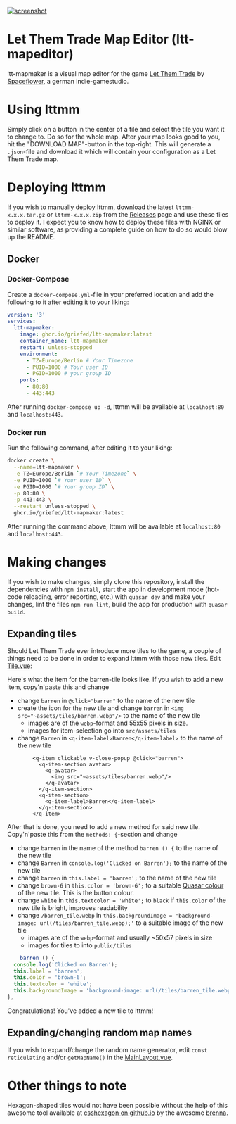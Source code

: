 [![screenshot](https://i.griefed.de/images/2021/09/18/image265345a28f3ca2d6.png)](https://store.steampowered.com/app/1313290/Let_Them_Trade/)

# Let Them Trade Map Editor (ltt-mapeditor)

ltt-mapmaker is a visual map editor for the game [Let Them Trade](https://store.steampowered.com/app/1313290/Let_Them_Trade/) by [Spaceflower](https://spaceflower.de/), a german indie-gamestudio.

# Using lttmm

Simply click on a button in the center of a tile and select the tile you want it to change to. Do so for the whole map.
After your map looks good to you, hit the "DOWNLOAD MAP"-button in the top-right. This will generate a `.json`-file and
download it which will contain your configuration as a Let Them Trade map.

# Deploying lttmm

If you wish to manually deploy lttmm, download the latest `lttmm-x.x.x.tar.gz` or `lttmm-x.x.x.zip` from the
[Releases](https://github.com/Griefed/ltt-mapmaker/releases/latest) page and use these files to deploy it. I expect you
to know how to deploy these files with NGINX or similar software, as providing a complete guide on how to do so would
blow up the README.

## Docker

### Docker-Compose

Create a `docker-compose.yml`-file in your preferred location and add the following to it after editing it to your liking:

```yml
version: '3'
services:
  ltt-mapmaker:
    image: ghcr.io/griefed/ltt-mapmaker:latest
    container_name: ltt-mapmaker
    restart: unless-stopped
    environment:
      - TZ=Europe/Berlin # Your Timezone
      - PUID=1000 # Your user ID
      - PGID=1000 # your group ID
    ports:
      - 80:80
      - 443:443
```

After running `docker-compose up -d`, lttmm will be available at `localhost:80` and `localhost:443`.

### Docker run

Run the following command, after editing it to your liking:

```bash
docker create \
  --name=ltt-mapmaker \
  -e TZ=Europe/Berlin `# Your Timezone` \
  -e PUID=1000 `# Your user ID` \
  -e PGID=1000 `# Your group ID` \
  -p 80:80 \
  -p 443:443 \
  --restart unless-stopped \
  ghcr.io/griefed/ltt-mapmaker:latest
```

After running the command above, lttmm will be available at `localhost:80` and `localhost:443`.

# Making changes

If you wish to make changes, simply clone this repository, install the dependencies with `npm install`,
start the app in development mode (hot-code reloading, error reporting, etc.) with `quasar dev` and make your changes,
lint the files `npm run lint`, build the app for production with `quasar build`.

## Expanding tiles

Should Let Them Trade ever introduce more tiles to the game, a couple of things need to be done in order to expand lttmm
with those new tiles. Edit [Tile.vue](https://github.com/Griefed/ltt-mapmaker/blob/c614876316d5216690c3a2dd5ae2d05974965f16/src/components/Tile.vue):

Here's what the item for the barren-tile looks like. If you wish to add a new item, copy'n'paste this and change

  - change `barren` in `@click="barren"` to the name of the new tile
  - create the icon for the new tile and change `barren` in `<img src="~assets/tiles/barren.webp"/>` to the name of the new tile
      - images are of the `webp`-format and 55x55 pixels in size.
      - images for item-selection go into `src/assets/tiles`
  - change `Barren` in `<q-item-label>Barren</q-item-label>` to the name of the new tile

```vue
        <q-item clickable v-close-popup @click="barren">
          <q-item-section avatar>
            <q-avatar>
              <img src="~assets/tiles/barren.webp"/>
            </q-avatar>
          </q-item-section>
          <q-item-section>
            <q-item-label>Barren</q-item-label>
          </q-item-section>
        </q-item>
```

After that is done, you need to add a new method for said new tile. Copy'n'paste this from the `methods: {`-section and change

  - change `barren` in the name of the method `barren () {` to the name of the new tile
  - change `Barren` in `console.log('Clicked on Barren');` to the name of the new tile
  - change `barren` in `this.label = 'barren';` to the name of the new tile
  - change `brown-6` in `this.color = 'brown-6';` to a suitable [Quasar colour](https://quasar.dev/style/color-palette#color-list) of the new tile. This is the button colour.
  - change `white` in `this.textcolor = 'white';` to `black` if `this.color` of the new tile is bright, improves readability
  - change `/barren_tile.webp` in `this.backgroundImage = 'background-image: url(/tiles/barren_tile.webp);'` to a suitable image of the new tile
      - images are of the `webp`-format and usually ~50x57 pixels in size
      - images for tiles to into `public/tiles`

```js
    barren () {
  console.log('Clicked on Barren');
  this.label = 'barren';
  this.color = 'brown-6';
  this.textcolor = 'white';
  this.backgroundImage = 'background-image: url(/tiles/barren_tile.webp);'
},
```

Congratulations! You've added a new tile to lttmm!

## Expanding/changing random map names

If you wish to expand/change the random name generator, edit `const reticulating` and/or `getMapName()` in the [MainLayout.vue](https://github.com/Griefed/ltt-mapmaker/blob/c614876316d5216690c3a2dd5ae2d05974965f16/src/layouts/MainLayout.vue).

# Other things to note

Hexagon-shaped tiles would not have been possible without the help of this awesome tool available at [csshexagon on github.io](https://brenna.github.io/csshexagon/)
by the awesome [brenna](https://github.com/brenna).
